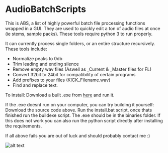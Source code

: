 # AudioBatchScripts
This is ABS, a list of highly powerful batch file processing functions wrapped in a GUI.
They are used to quickly edit a ton of audio files at once (ie stems, sample packs).
These tools require python 3 to run properly.

It can currently process single folders, or an entire structure recursively.
These tools include:
- Normalize peaks to 0db
- Trim leading and ending silence
- Remove empty wav files (Aswell as _Current & _Master files for FL)
- Convert 32bit to 24bit for compatibility of certain programs
- Add prefixes to your files (KICK_Filename.wav)
- Find and replace text.

To install:
Download a built .exe from [here](https://www.github.com/diontimmer/AudioBatchScripts/releases/latest/download/ABS.exe) and run it.

If the .exe doesnt run on your computer, you can try building it yourself:
Download the source code above. Run the install.bat script, once thats finished run the buildexe script. The .exe should be in the binaries folder.
If this does not work you can also run the python script directly after installing the requirements.

If all above fails you are out of luck and should probably contact me :)

![alt text](https://www.dropbox.com/s/8bjl9axq6dzjw0x/absimg.PNG?raw=1 "ABS")
